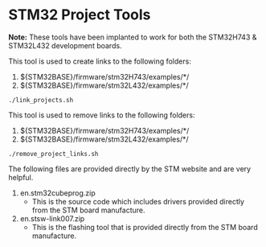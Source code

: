 # STM32 Project Tools

__Note:__ These tools have been implanted to work for both the STM32H743 & STM32L432 development boards.  

This tool is used to create links to the following folders:  
1. ${STM32BASE}/firmware/stm32H743/examples/*/  
2. ${STM32BASE}/firmware/stm32L432/examples/*/  

```
./link_projects.sh
```

This tool is used to remove links to the following folders:  
1. ${STM32BASE}/firmware/stm32H743/examples/*/  
2. ${STM32BASE}/firmware/stm32L432/examples/*/  

```
./remove_project_links.sh
```

The following files are provided directly by the STM website and are very helpful.  

1. en.stm32cubeprog.zip  
   * This is the source code which includes drivers provided directly from the STM board manufacture.  
2. en.stsw-link007.zip  
   * This is the flashing tool that is provided directly from the STM board manufacture.  
